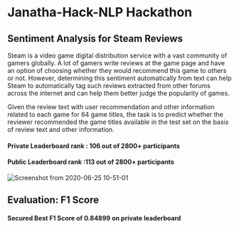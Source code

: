 # Janatha-Hack-NLP Hackathon
## Sentiment Analysis for Steam Reviews


Steam is a video game digital distribution service with a vast community of gamers globally. A lot of gamers write reviews at the game page and have an option of choosing whether they would recommend this game to others or not. However, determining this sentiment automatically from text can help Steam to automatically tag such reviews extracted from other forums across the internet and can help them better judge the popularity of games.

Given the review text with user recommendation and other information related to each game for 64 game titles, the task is to predict whether the reviewer recommended the game titles available in the test set on the basis of review text and other information.

#### Private Leaderboard rank : 106 out of 2800+ participants
#### Public Leaderboard rank :113 out of 2800+ participants

![Screenshot from 2020-06-25 10-51-01](https://user-images.githubusercontent.com/64247956/85659498-3bbf4680-b6d2-11ea-8e37-64ea87175d5f.png)
## Evaluation: F1 Score
#### Secured Best F1 Score of 0.84899 on private leaderboard

